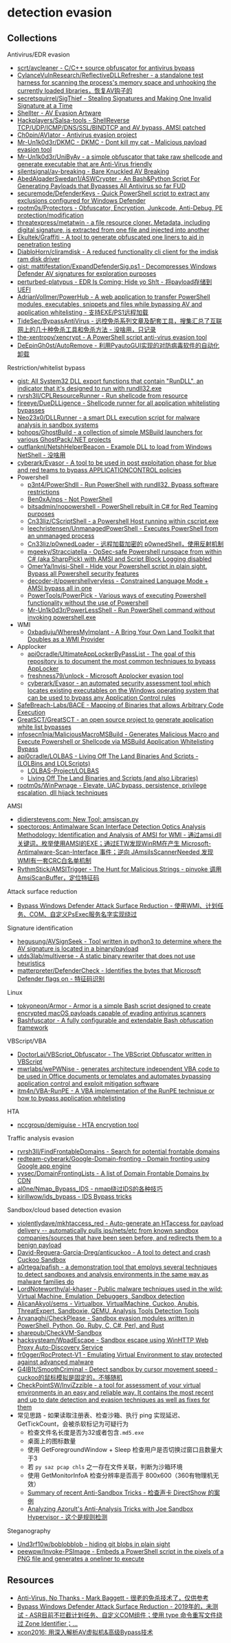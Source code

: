 # detection evasion

## Collections

Antivirus/EDR evasion

* [scrt/avcleaner - C/C++ source obfuscator for antivirus bypass](https://github.com/scrt/avcleaner)
* [CylanceVulnResearch/ReflectiveDLLRefresher - a standalone test harness for scanning the process's memory space and unhooking the currently loaded libraries，恢复AV钩子的](https://github.com/CylanceVulnResearch/ReflectiveDLLRefresher)
* [secretsquirrel/SigThief - Stealing Signatures and Making One Invalid Signature at a Time](https://github.com/secretsquirrel/SigThief)
* [Shellter - AV Evasion Artware](https://www.shellterproject.com/)
* [Hackplayers/Salsa-tools - ShellReverse TCP/UDP/ICMP/DNS/SSL/BINDTCP and AV bypass, AMSI patched](https://github.com/Hackplayers/Salsa-tools)
* [Ch0pin/AVIator - Antivirus evasion project](https://github.com/Ch0pin/AVIator)
* [Mr-Un1k0d3r/DKMC - DKMC - Dont kill my cat - Malicious payload evasion tool](https://github.com/Mr-Un1k0d3r/DKMC)
* [Mr-Un1k0d3r/UniByAv - a simple obfuscator that take raw shellcode and generate executable that are Anti-Virus friendly](https://github.com/Mr-Un1k0d3r/UniByAv)
* [silentsignal/av-breaking - Bare Knuckled AV Breaking](https://github.com/silentsignal/av-breaking)
* [AbedAlqaderSwedan1/ASWCrypter - An Bash&Python Script For Generating Payloads that Bypasses All Antivirus so far FUD](https://github.com/AbedAlqaderSwedan1/ASWCrypter)
* [securemode/DefenderKeys - Quick PowerShell script to extract any exclusions configured for Windows Defender](https://github.com/securemode/DefenderKeys)
* [rootm0s/Protectors - Obfuscator, Encryption, Junkcode, Anti-Debug, PE protection/modification](https://github.com/rootm0s/Protectors)
* [threatexpress/metatwin - a file resource cloner. Metadata, including digital signature, is extracted from one file and injected into another](https://github.com/threatexpress/metatwin)
* [Ekultek/Graffiti - A tool to generate obfuscated one liners to aid in penetration testing](https://github.com/Ekultek/Graffiti)
* [DiabloHorn/cliramdisk - A reduced functionality cli client for the imdisk ram disk driver](https://github.com/DiabloHorn/cliramdisk)
* [gist: mattifestation/ExpandDefenderSig.ps1 - Decompresses Windows Defender AV signatures for exploration purposes](https://gist.github.com/mattifestation/3af5a472e11b7e135273e71cb5fed866)
* [perturbed-platypus - EDR Is Coming; Hide yo Sh!t - 将payload存储到UEFI](https://github.com/perturbed-platypus)
* [AdrianVollmer/PowerHub - A web application to transfer PowerShell modules, executables, snippets and files while bypassing AV and application whitelisting - 支持EXE/PS1远程加载](https://github.com/AdrianVollmer/PowerHub)
* [TideSec/BypassAntiVirus - 远控免杀系列文章及配套工具，搜集汇总了互联网上的几十种免杀工具和免杀方法 - 没啥用，只记录](https://github.com/TideSec/BypassAntiVirus)
* [the-xentropy/xencrypt - A PowerShell script anti-virus evasion tool](https://github.com/the-xentropy/xencrypt)
* [DeEpinGh0st/AutoRemove - 利用PyautoGUI实现的对防病毒软件的自动化卸载](https://github.com/DeEpinGh0st/AutoRemove)

Restriction/whitelist bypass

* [gist: All System32 DLL export functions that contain "RunDLL", an indicator that it's designed to run with rundll32.exe](https://gist.github.com/mattifestation/27af49ff6b9ee6bbb21e4443310f70f5)
* [rvrsh3ll/CPLResourceRunner - Run shellcode from resource](https://github.com/rvrsh3ll/CPLResourceRunner)
* [fireeye/DueDLLigence - Shellcode runner for all application whitelisting bypasses](https://github.com/fireeye/DueDLLigence)
* [Neo23x0/DLLRunner - a smart DLL execution script for malware analysis in sandbox systems](https://github.com/Neo23x0/DLLRunner)
* [bohops/GhostBuild - a collection of simple MSBuild launchers for various GhostPack/.NET projects](https://github.com/bohops/GhostBuild)
* [outflanknl/NetshHelperBeacon - Example DLL to load from Windows NetShell - 没啥用](https://github.com/outflanknl/NetshHelperBeacon)
* [cyberark/Evasor - A tool to be used in post exploitation phase for blue and red teams to bypass APPLICATIONCONTROL policies](https://github.com/cyberark/Evasor)
* Powershell
  * [p3nt4/PowerShdll - Run PowerShell with rundll32. Bypass software restrictions](https://github.com/p3nt4/PowerShdll)
  * [Ben0xA/nps - Not PowerShell](https://github.com/Ben0xA/nps)
  * [bitsadmin/nopowershell - PowerShell rebuilt in C# for Red Teaming purposes](https://github.com/bitsadmin/nopowershell)
  * [Cn33liz/CScriptShell - a Powershell Host running within cscript.exe](https://github.com/Cn33liz/CScriptShell)
  * [leechristensen/UnmanagedPowerShell - Executes PowerShell from an unmanaged process](https://github.com/leechristensen/UnmanagedPowerShell)
  * [Cn33liz/p0wnedLoader - 远程加载加密的 p0wnedShell，使用反射机制](https://github.com/Cn33liz/p0wnedLoader)
  * [mgeeky/Stracciatella - OpSec-safe Powershell runspace from within C# (aka SharpPick) with AMSI and Script Block Logging disabled](https://github.com/mgeeky/Stracciatella)
  * [OmerYa/Invisi-Shell - Hide your Powershell script in plain sight. Bypass all Powershell security features](https://github.com/OmerYa/Invisi-Shell)
  * [decoder-it/powershellveryless - Constrained Language Mode + AMSI bypass all in one](https://github.com/decoder-it/powershellveryless)
  * [PowerTools/PowerPick - Various ways of executing Powershell functionality without the use of Powershell](https://github.com/PowerShellEmpire/PowerTools/tree/master/PowerPick)
  * [Mr-Un1k0d3r/PowerLessShell - Run PowerShell command without invoking powershell.exe](https://github.com/Mr-Un1k0d3r/PowerLessShell)
* WMI
  * [0xbadjuju/WheresMyImplant - A Bring Your Own Land Toolkit that Doubles as a WMI Provider](https://github.com/0xbadjuju/WheresMyImplant)
* Applocker
  * [api0cradle/UltimateAppLockerByPassList - The goal of this repository is to document the most common techniques to bypass AppLocker](https://github.com/api0cradle/UltimateAppLockerByPassList)
  * [freshness79/unlock - Microsoft Applocker evasion tool](https://github.com/freshness79/unlock)
  * [cyberark/Evasor - an automated security assessment tool which locates existing executables on the Windows operating system that can be used to bypass any Application Control rules](https://github.com/cyberark/Evasor)
* [SafeBreach-Labs/BACE - Mapping of Binaries that allows Arbitrary Code Execution](https://github.com/SafeBreach-Labs/BACE)
* [GreatSCT/GreatSCT - an open source project to generate application white list bypasses](https://github.com/GreatSCT/GreatSCT)
* [infosecn1nja/MaliciousMacroMSBuild - Generates Malicious Macro and Execute Powershell or Shellcode via MSBuild Application Whitelisting Bypass](https://github.com/infosecn1nja/MaliciousMacroMSBuild)
* [api0cradle/LOLBAS - Living Off The Land Binaries And Scripts - (LOLBins and LOLScripts)](https://github.com/api0cradle/LOLBAS)
  * [LOLBAS-Project/LOLBAS](https://github.com/LOLBAS-Project/LOLBAS)
  * [Living Off The Land Binaries and Scripts (and also Libraries)](https://lolbas-project.github.io/)
* [rootm0s/WinPwnage - Elevate, UAC bypass, persistence, privilege escalation, dll hijack techniques](https://github.com/rootm0s/WinPwnage)

AMSI

* [didierstevens.com: New Tool: amsiscan.py](https://blog.didierstevens.com/2019/06/13/new-tool-amsiscan-py/)
* [spectorops: Antimalware Scan Interface Detection Optics Analysis Methodology: Identification and Analysis of AMSI for WMI - 通过amsi.dll关键词，枚举使用AMSI的EXE；通过ETW发现WinRM在产生 Microsoft-Antimalware-Scan-Interface 事件；逆向 JAmsiIsScannerNeeded 发现WMI有一套CRC白名单机制](https://posts.specterops.io/antimalware-scan-interface-detection-optics-analysis-methodology-858c37c38383)
* [RythmStick/AMSITrigger - The Hunt for Malicious Strings - pinvoke 调用 AmsiScanBuffer，定位特征码](https://github.com/RythmStick/AMSITrigger)

Attack surface reduction

* [Bypass Windows Defender Attack Surface Reduction - 使用WMI、计划任务、COM、自定义PsExec服务名字实现绕过](https://github.com/sevagas/WindowsDefender_ASR_Bypass-OffensiveCon2019/blob/master/Bypass_Windows_Defender_ASR.pptx)

Signature identification

* [hegusung/AVSignSeek - Tool written in python3 to determine where the AV signature is located in a binary/payload](https://github.com/hegusung/AVSignSeek)
* [utds3lab/multiverse - A static binary rewriter that does not use heuristics](https://github.com/utds3lab/multiverse)
* [matterpreter/DefenderCheck - Identifies the bytes that Microsoft Defender flags on - 特征码识别](https://github.com/matterpreter/DefenderCheck)

Linux

* [tokyoneon/Armor - Armor is a simple Bash script designed to create encrypted macOS payloads capable of evading antivirus scanners](https://github.com/tokyoneon/Armor)
* [Bashfuscator - A fully configurable and extendable Bash obfuscation framework](https://github.com/Bashfuscator/Bashfuscator)

VBScript/VBA

* [DoctorLai/VBScript_Obfuscator - The VBScript Obfuscator written in VBScript](https://github.com/DoctorLai/VBScript_Obfuscator)
* [mwrlabs/wePWNise - generates architecture independent VBA code to be used in Office documents or templates and automates bypassing application control and exploit mitigation software](https://github.com/mwrlabs/wePWNise)
* [itm4n/VBA-RunPE - A VBA implementation of the RunPE technique or how to bypass application whitelisting](https://github.com/itm4n/VBA-RunPE)

HTA

* [nccgroup/demiguise - HTA encryption tool](https://github.com/nccgroup/demiguise)

Traffic analysis evasion

* [rvrsh3ll/FindFrontableDomains - Search for potential frontable domains](https://github.com/rvrsh3ll/FindFrontableDomains)
* [redteam-cyberark/Google-Domain-fronting - Domain fronting using Google app engine](https://github.com/redteam-cyberark/Google-Domain-fronting)
* [vysec/DomainFrontingLists - A list of Domain Frontable Domains by CDN](https://github.com/vysec/DomainFrontingLists)
* [al0ne/Nmap_Bypass_IDS - nmap绕过IDS的各种技巧](https://github.com/al0ne/Nmap_Bypass_IDS)
* [kirillwow/ids_bypass - IDS Bypass tricks](https://github.com/kirillwow/ids_bypass)

Sandbox/cloud based detection evasion

* [violentlydave/mkhtaccess_red - Auto-generate an HTaccess for payload delivery -- automatically pulls ips/nets/etc from known sandbox companies/sources that have been seen before, and redirects them to a benign payload](https://github.com/violentlydave/mkhtaccess_red)
* [David-Reguera-Garcia-Dreg/anticuckoo - A tool to detect and crash Cuckoo Sandbox](https://github.com/David-Reguera-Garcia-Dreg/anticuckoo)
* [a0rtega/pafish - a demonstration tool that employs several techniques to detect sandboxes and analysis environments in the same way as malware families do](https://github.com/a0rtega/pafish)
* [LordNoteworthy/al-khaser - Public malware techniques used in the wild: Virtual Machine, Emulation, Debuggers, Sandbox detection](https://github.com/LordNoteworthy/al-khaser)
* [AlicanAkyol/sems - Virtualbox, VirtualMachine, Cuckoo, Anubis, ThreatExpert, Sandboxie, QEMU, Analysis Tools Detection Tools](https://github.com/AlicanAkyol/sems)
* [Arvanaghi/CheckPlease - Sandbox evasion modules written in PowerShell, Python, Go, Ruby, C, C#, Perl, and Rust](https://github.com/Arvanaghi/CheckPlease)
* [sharepub/CheckVM-Sandbox](https://github.com/sharepub/CheckVM-Sandbox)
* [hacksysteam/WpadEscape - Sandbox escape using WinHTTP Web Proxy Auto-Discovery Service](https://github.com/hacksysteam/WpadEscape)
* [fr0gger/RocProtect-V1 - Emulating Virtual Environment to stay protected against advanced malware](https://github.com/fr0gger/RocProtect-V1)
* [G4lB1t/SmoothCriminal - Detect sandbox by cursor movement speed - cuckoo的鼠标模拟是固定的，不够随机](https://github.com/G4lB1t/SmoothCriminal)
* [CheckPointSW/InviZzzible - a tool for assessment of your virtual environments in an easy and reliable way. It contains the most recent and up to date detection and evasion techniques as well as fixes for them](https://github.com/CheckPointSW/InviZzzible)
* 常见思路 - 如果读取注册表、检查沙箱、执行 ping 实现延迟、GetTickCount，会被杀软标记为可疑行为
  * 检查文件名长度是否为32或者包含`.md5.exe`
  * 桌面上的图标数量
  * 使用 GetForegroundWindow + Sleep 检查用户是否切换过窗口且数量大于3
  * 若 `py saz pcap chls` 之一存在文件关联，判断为沙箱环境
  * 使用 GetMonitorInfoA 检查分辨率是否高于 800x600（360有物理机无效）
  * [Summary of recent Anti-Sandbox Tricks - 检查声卡 DirectShow 的案例](http://blog.joesecurity.org/2016/06/summary-of-recent-anti-sandbox-tricks.html)
  * [Analyzing Azorult's Anti-Analysis Tricks with Joe Sandbox Hypervisor - 这个是规则检测](https://www.joesecurity.org/blog/9048980422564630717)

Steganography

* [Und3rf10w/boblobblob - hiding git blobs in plain sight](https://github.com/Und3rf10w/boblobblob)
* [peewpw/Invoke-PSImage - Embeds a PowerShell script in the pixels of a PNG file and generates a oneliner to execute](https://github.com/peewpw/Invoke-PSImage)

## Resources

* [Anti-Virus, No Thanks - Mark Baggett - 很老的免杀技术了，仅供参考](https://www.sans.org/cyber-security-summit/archives/file/summit-archive-1493863710.pdf)
* [Bypass Windows Defender Attack Surface Reduction - 2019年的，未测试 - ASR目前不拦截计划任务、自定义COM组件；使用 type 命令重写文件绕过 Zone Identifier；...](https://blog.sevagas.com/IMG/pdf/bypass_windows_defender_attack_surface_reduction.pdf)
* [xcon2016: 用深入解析AV虚拟机&高级Bypass技术](http://www.vxjump.net/files/seccon/BAVE_xcon2016.pdf)



